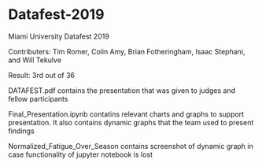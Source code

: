 # Datafest-2019
Miami University Datafest 2019 

Contributers: Tim Romer, Colin Amy, Brian Fotheringham, Isaac Stephani, and Will Tekulve

Result: 3rd out of 36

DATAFEST.pdf contains the presentation that was given to judges and fellow participants

Final_Presentation.ipynb contatins relevant charts and graphs to support presentation. It also contains dynamic graphs that the team used to present findings

Normalized_Fatigue_Over_Season contains screenshot of dynamic graph in case functionality of jupyter notebook is lost
